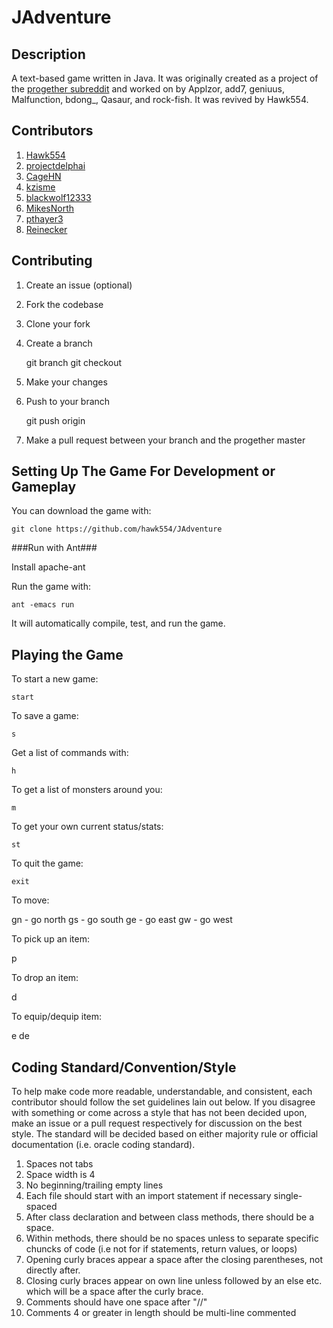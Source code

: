 
JAdventure
==============================================

Description
-------------
A text-based game written in Java. It was originally created as a project of the [progether subreddit](http://www.reddit.com/r/progether) and worked on by Applzor, add7, geniuus, Malfunction, bdong_, Qasaur, and rock-fish. It was revived by Hawk554.

Contributors
-------------

 1. [Hawk554](https://github.com/hawk554)
 1. [projectdelphai](https://github.com/projectdelphai)
 1. [CageHN](https://github.com/CageHN)
 1. [kzisme](https://github.com/kzisme)
 1. [blackwolf12333](https://github.com/blackwolf12333)
 1. [MikesNorth](https://github.com/mikesnorth)
 1. [pthayer3](https://github.com/pthayer3)
 1. [Reinecker](https://github.com/reinecker)

Contributing
-------------

 1. Create an issue (optional)
 1. Fork the codebase
 1. Clone your fork
 1. Create a branch

      git branch <branchName>
      git checkout <branchName>

 1. Make your changes
 1. Push to your branch

      git push origin <branchName>

 1. Make a pull request between your branch and the progether master

Setting Up The Game For Development or Gameplay
-----------------

You can download the game with:

    git clone https://github.com/hawk554/JAdventure

###Run with Ant###

Install apache-ant

Run the game with:

    ant -emacs run

It will automatically compile, test, and run the game.


Playing the Game
--------------

To start a new game:

    start

To save a game:

    s

Get a list of commands with:

    h

To get a list of monsters around you:

    m

To get your own current status/stats:

    st

To quit the game:

    exit

To move:

   gn - go north
   gs - go south
   ge - go east
   gw - go west

To pick up an item:

   p<itemName>

To drop an item:

   d<itemName>

To equip/dequip item:

   e<itemName>
   de<itemName>

Coding Standard/Convention/Style
-------------------
To help make code more readable, understandable, and consistent, each contributor should follow the set guidelines lain out below. If you disagree with something or come across a style that has not been decided upon, make an issue or a pull request respectively for discussion on the best style. The standard will be decided based on either majority rule or official documentation (i.e. oracle coding standard).

 1. Spaces not tabs
 1. Space width is 4
 1. No beginning/trailing empty lines
 1. Each file should start with an import statement if necessary single-spaced
 1. After class declaration and between class methods, there should be a space.
 1. Within methods, there should be no spaces unless to separate specific chuncks of code (i.e not for if statements, return values, or loops)
 1. Opening curly braces appear a space after the closing parentheses, not directly after.
 1. Closing curly braces appear on own line unless followed by an else etc. which will be a space after the curly brace.
 1. Comments should have one space after "//"
 1. Comments 4 or greater in length should be multi-line commented
